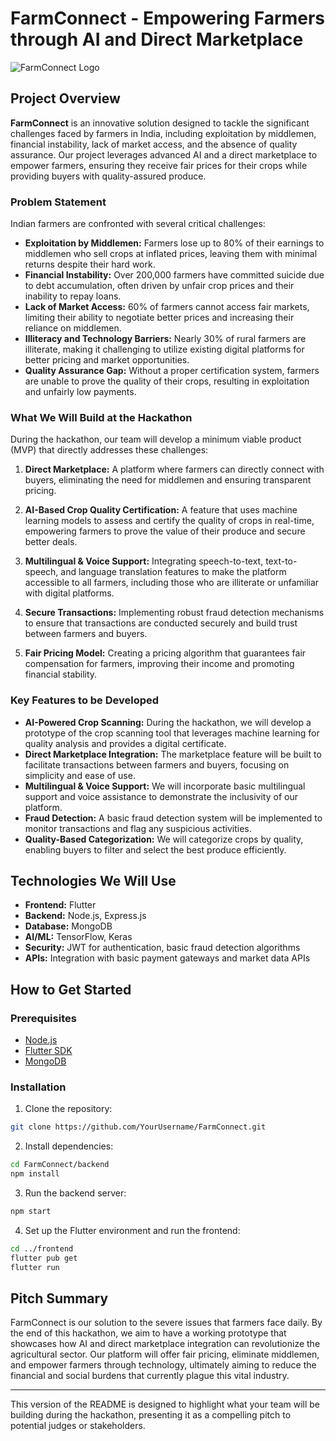 # FarmConnect - Empowering Farmers through AI and Direct Marketplace

![FarmConnect Logo](link-to-your-logo-image)

## Project Overview

**FarmConnect** is an innovative solution designed to tackle the significant challenges faced by farmers in India, including exploitation by middlemen, financial instability, lack of market access, and the absence of quality assurance. Our project leverages advanced AI and a direct marketplace to empower farmers, ensuring they receive fair prices for their crops while providing buyers with quality-assured produce.

### Problem Statement

Indian farmers are confronted with several critical challenges:

- **Exploitation by Middlemen:** Farmers lose up to 80% of their earnings to middlemen who sell crops at inflated prices, leaving them with minimal returns despite their hard work.
- **Financial Instability:** Over 200,000 farmers have committed suicide due to debt accumulation, often driven by unfair crop prices and their inability to repay loans.
- **Lack of Market Access:** 60% of farmers cannot access fair markets, limiting their ability to negotiate better prices and increasing their reliance on middlemen.
- **Illiteracy and Technology Barriers:** Nearly 30% of rural farmers are illiterate, making it challenging to utilize existing digital platforms for better pricing and market opportunities.
- **Quality Assurance Gap:** Without a proper certification system, farmers are unable to prove the quality of their crops, resulting in exploitation and unfairly low payments.

### What We Will Build at the Hackathon

During the hackathon, our team will develop a minimum viable product (MVP) that directly addresses these challenges:

1. **Direct Marketplace:** A platform where farmers can directly connect with buyers, eliminating the need for middlemen and ensuring transparent pricing.

2. **AI-Based Crop Quality Certification:** A feature that uses machine learning models to assess and certify the quality of crops in real-time, empowering farmers to prove the value of their produce and secure better deals.

3. **Multilingual & Voice Support:** Integrating speech-to-text, text-to-speech, and language translation features to make the platform accessible to all farmers, including those who are illiterate or unfamiliar with digital platforms.

4. **Secure Transactions:** Implementing robust fraud detection mechanisms to ensure that transactions are conducted securely and build trust between farmers and buyers.

5. **Fair Pricing Model:** Creating a pricing algorithm that guarantees fair compensation for farmers, improving their income and promoting financial stability.

### Key Features to be Developed

- **AI-Powered Crop Scanning:** During the hackathon, we will develop a prototype of the crop scanning tool that leverages machine learning for quality analysis and provides a digital certificate.
- **Direct Marketplace Integration:** The marketplace feature will be built to facilitate transactions between farmers and buyers, focusing on simplicity and ease of use.
- **Multilingual & Voice Support:** We will incorporate basic multilingual support and voice assistance to demonstrate the inclusivity of our platform.
- **Fraud Detection:** A basic fraud detection system will be implemented to monitor transactions and flag any suspicious activities.
- **Quality-Based Categorization:** We will categorize crops by quality, enabling buyers to filter and select the best produce efficiently.

## Technologies We Will Use

- **Frontend:** Flutter
- **Backend:** Node.js, Express.js
- **Database:** MongoDB
- **AI/ML:** TensorFlow, Keras
- **Security:** JWT for authentication, basic fraud detection algorithms
- **APIs:** Integration with basic payment gateways and market data APIs

## How to Get Started

### Prerequisites

- [Node.js](https://nodejs.org/)
- [Flutter SDK](https://flutter.dev/docs/get-started/install)
- [MongoDB](https://www.mongodb.com/)

### Installation

1. Clone the repository:

```bash
git clone https://github.com/YourUsername/FarmConnect.git
```

2. Install dependencies:

```bash
cd FarmConnect/backend
npm install
```

3. Run the backend server:

```bash
npm start
```

4. Set up the Flutter environment and run the frontend:

```bash
cd ../frontend
flutter pub get
flutter run
```

## Pitch Summary

FarmConnect is our solution to the severe issues that farmers face daily. By the end of this hackathon, we aim to have a working prototype that showcases how AI and direct marketplace integration can revolutionize the agricultural sector. Our platform will offer fair pricing, eliminate middlemen, and empower farmers through technology, ultimately aiming to reduce the financial and social burdens that currently plague this vital industry.

---

This version of the README is designed to highlight what your team will be building during the hackathon, presenting it as a compelling pitch to potential judges or stakeholders.
